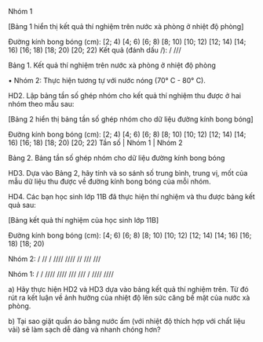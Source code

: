 Nhóm 1

[Bảng 1 hiển thị kết quả thí nghiệm trên nước xà phòng ở nhiệt độ phòng]

Đường kính bong bóng (cm): [2; 4) [4; 6) [6; 8) [8; 10) [10; 12) [12; 14) [14; 16) [16; 18) [18; 20) [20; 22)
Kết quả (đánh dấu /): / ///

Bảng 1. Kết quả thí nghiệm trên nước xà phòng ở nhiệt độ phòng

• Nhóm 2: Thực hiện tương tự với nước nóng (70° C - 80° C).

HD2. Lập bảng tần số ghép nhóm cho kết quả thí nghiệm thu được ở hai nhóm theo mẫu sau:

[Bảng 2 hiển thị bảng tần số ghép nhóm cho dữ liệu đường kính bong bóng]

Đường kính bong bóng (cm): [2; 4) [4; 6) [6; 8) [8; 10) [10; 12) [12; 14) [14; 16) [16; 18) [18; 20) [20; 22)
Tần số | Nhóm 1
         | Nhóm 2

Bảng 2. Bảng tần số ghép nhóm cho dữ liệu đường kính bong bóng

HD3. Dựa vào Bảng 2, hãy tính và so sánh số trung bình, trung vị, mốt của mẫu dữ liệu thu được về đường kính bong bóng của mỗi nhóm.

HD4. Các bạn học sinh lớp 11B đã thực hiện thí nghiệm và thu được bảng kết quả sau:

[Bảng kết quả thí nghiệm của học sinh lớp 11B]

Đường kính bong bóng (cm):
[4; 6) [6; 8) [8; 10) [10; 12) [12; 14) [14; 16) [16; 18) [18; 20)

Nhóm 2:             /      //      /     ////    ////     //
                                               ///     ///

Nhóm 1:   /    /    ////    ////    ///     ///      /
                    ////    ////

a) Hãy thực hiện HD2 và HD3 dựa vào bảng kết quả thí nghiệm trên. Từ đó rút ra kết luận về ảnh hưởng của nhiệt độ lên sức căng bề mặt của nước xà phòng.

b) Tại sao giặt quần áo bằng nước ấm (với nhiệt độ thích hợp với chất liệu vải) sẽ làm sạch dễ dàng và nhanh chóng hơn?